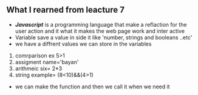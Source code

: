 ## What I rearned from leacture 7

* ***Javascript*** is a programming language that make a reflaction for the user action and it what it makes the web page work and inter active 
* Variable save a value in side it like 'number, strings and booleans ..etc' 
* we have a diffrent values we can store in the variables 
1. comrparison ex 5>1
2. assigment name='bayan'
3. arithmeic six= 2*3
4. string example= (8<10)&&(4>1)

* we can make the function and then we call it when we need it 
